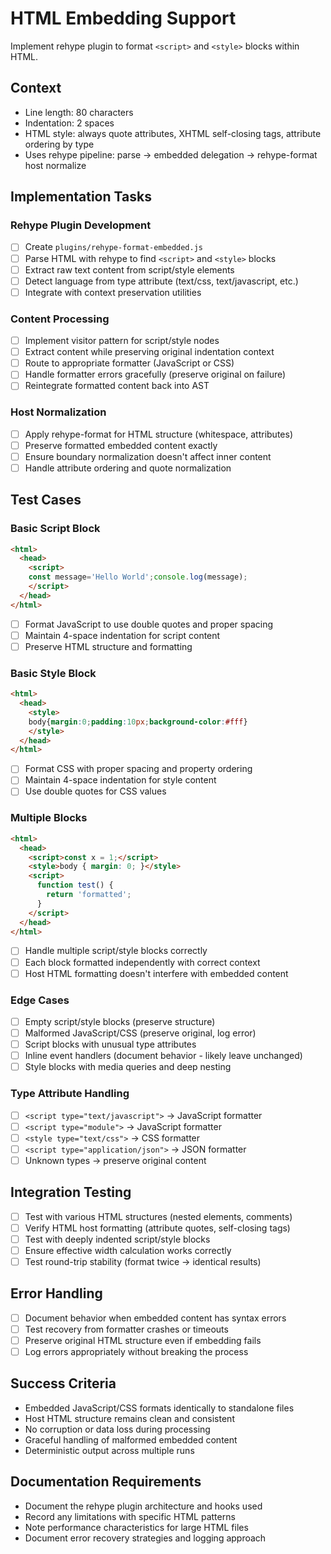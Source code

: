 # HTML Embedding Support

Implement rehype plugin to format `<script>` and `<style>` blocks within HTML.

## Context
- Line length: 80 characters  
- Indentation: 2 spaces
- HTML style: always quote attributes, XHTML self-closing tags, attribute ordering by type
- Uses rehype pipeline: parse → embedded delegation → rehype-format host normalize

## Implementation Tasks

### Rehype Plugin Development
- [ ] Create `plugins/rehype-format-embedded.js`
- [ ] Parse HTML with rehype to find `<script>` and `<style>` blocks
- [ ] Extract raw text content from script/style elements
- [ ] Detect language from type attribute (text/css, text/javascript, etc.)
- [ ] Integrate with context preservation utilities

### Content Processing
- [ ] Implement visitor pattern for script/style nodes
- [ ] Extract content while preserving original indentation context
- [ ] Route to appropriate formatter (JavaScript or CSS)
- [ ] Handle formatter errors gracefully (preserve original on failure)
- [ ] Reintegrate formatted content back into AST

### Host Normalization
- [ ] Apply rehype-format for HTML structure (whitespace, attributes)
- [ ] Preserve formatted embedded content exactly
- [ ] Ensure boundary normalization doesn't affect inner content
- [ ] Handle attribute ordering and quote normalization

## Test Cases

### Basic Script Block
```html
<html>
  <head>
    <script>
    const message='Hello World';console.log(message);
    </script>
  </head>
</html>
```
- [ ] Format JavaScript to use double quotes and proper spacing
- [ ] Maintain 4-space indentation for script content
- [ ] Preserve HTML structure and formatting

### Basic Style Block  
```html
<html>
  <head>
    <style>
    body{margin:0;padding:10px;background-color:#fff}
    </style>
  </head>
</html>
```
- [ ] Format CSS with proper spacing and property ordering
- [ ] Maintain 4-space indentation for style content
- [ ] Use double quotes for CSS values

### Multiple Blocks
```html
<html>
  <head>
    <script>const x = 1;</script>
    <style>body { margin: 0; }</style>
    <script>
      function test() {
        return 'formatted';
      }
    </script>
  </head>
</html>
```
- [ ] Handle multiple script/style blocks correctly
- [ ] Each block formatted independently with correct context
- [ ] Host HTML formatting doesn't interfere with embedded content

### Edge Cases
- [ ] Empty script/style blocks (preserve structure)
- [ ] Malformed JavaScript/CSS (preserve original, log error)
- [ ] Script blocks with unusual type attributes
- [ ] Inline event handlers (document behavior - likely leave unchanged)
- [ ] Style blocks with media queries and deep nesting

### Type Attribute Handling
- [ ] `<script type="text/javascript">` → JavaScript formatter
- [ ] `<script type="module">` → JavaScript formatter  
- [ ] `<style type="text/css">` → CSS formatter
- [ ] `<script type="application/json">` → JSON formatter
- [ ] Unknown types → preserve original content

## Integration Testing
- [ ] Test with various HTML structures (nested elements, comments)
- [ ] Verify HTML host formatting (attribute quotes, self-closing tags)
- [ ] Test with deeply indented script/style blocks
- [ ] Ensure effective width calculation works correctly
- [ ] Test round-trip stability (format twice → identical results)

## Error Handling
- [ ] Document behavior when embedded content has syntax errors
- [ ] Test recovery from formatter crashes or timeouts
- [ ] Preserve original HTML structure even if embedding fails
- [ ] Log errors appropriately without breaking the process

## Success Criteria
- Embedded JavaScript/CSS formats identically to standalone files
- Host HTML structure remains clean and consistent
- No corruption or data loss during processing
- Graceful handling of malformed embedded content
- Deterministic output across multiple runs

## Documentation Requirements
- Document the rehype plugin architecture and hooks used
- Record any limitations with specific HTML patterns
- Note performance characteristics for large HTML files
- Document error recovery strategies and logging approach